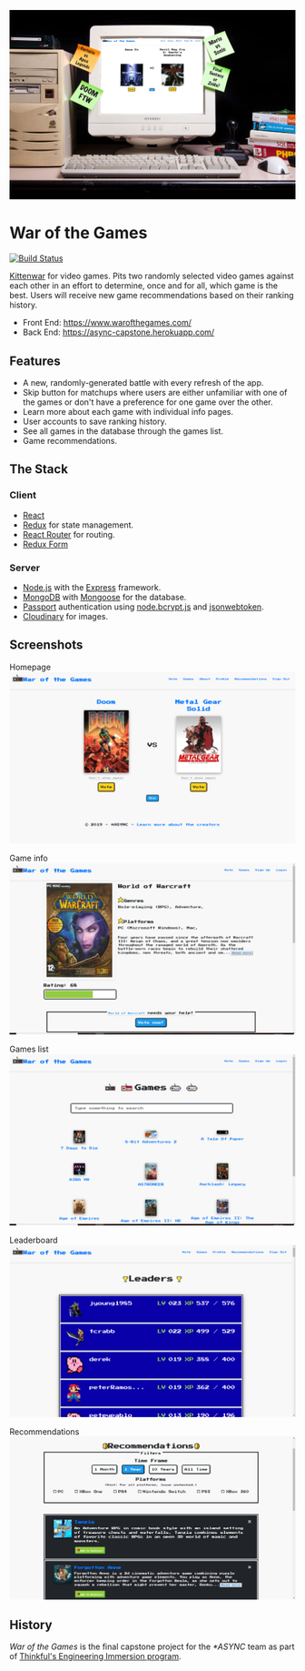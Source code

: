 ![War of the Games on an old PC monitor](./wotg-mock.jpg)

# War of the Games

[![Build Status](https://travis-ci.org/thinkful-ei27/war-of-the-games.svg?branch=dev)](https://travis-ci.org/thinkful-ei27/war-of-the-games)

[Kittenwar](http://www.kittenwar.com/) for video games. Pits two randomly selected video games against each other in an effort to determine, once and for all, which game is the best. Users will receive new game recommendations based on their ranking history.

- Front End: https://www.warofthegames.com/
- Back End: https://async-capstone.herokuapp.com/

## Features

- A new, randomly-generated battle with every refresh of the app.
- Skip button for matchups where users are either unfamiliar with one of the games or don't have a preference for one game over the other.
- Learn more about each game with individual info pages.
- User accounts to save ranking history.
- See all games in the database through the games list.
- Game recommendations.

## The Stack

### Client

- [React](https://reactjs.org/)
- [Redux](https://redux.js.org/) for state management.
- [React Router](https://reacttraining.com/react-router/) for routing.
- [Redux Form](https://redux-form.com/)

### Server

- [Node.js](https://nodejs.org/en/) with the [Express](https://expressjs.com/) framework.
- [MongoDB](https://www.mongodb.com/) with [Mongoose](https://mongoosejs.com/) for the database.
- [Passport](http://www.passportjs.org/) authentication using [node.bcrypt.js](https://github.com/kelektiv/node.bcrypt.js/) and [jsonwebtoken](https://github.com/auth0/node-jsonwebtoken).
- [Cloudinary](https://cloudinary.com/) for images.

## Screenshots

Homepage
![A screenshot of the War of the Games homepage](./presentation/wotg-home.jpg)

Game info
![A screenshot of the game info page](./presentation/wotg-game-info.jpg)

Games list
![A screenshot of the games list page](./presentation/wotg-games.jpg)

Leaderboard
![A screenshot of the leaderboard page](./presentation/wotg-leaderboard.jpg)

Recommendations
![A screenshot of the recommendations page](./presentation/wotg-recommendations.jpg)

## History

_War of the Games_ is the final capstone project for the _\*ASYNC_ team as part of [Thinkful's Engineering Immersion program](https://www.thinkful.com/bootcamp/web-development/full-time/).
